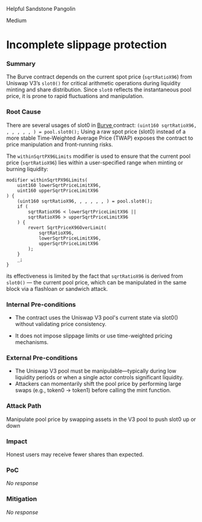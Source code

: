 Helpful Sandstone Pangolin

Medium

# Incomplete slippage protection

### Summary

The Burve contract depends on the current spot price (`sqrtRatioX96`) from Uniswap V3’s `slot0()` for critical arithmetic operations during liquidity minting and share distribution. Since `slot0` reflects the instantaneous pool price, it is prone to rapid fluctuations and manipulation.

### Root Cause

There are several usages of slot0 in [Burve ](https://github.com/sherlock-audit/2025-04-burve/blob/main/Burve/src/single/Burve.sol#L106-L123)contract: `(uint160 sqrtRatioX96, , , , , , ) = pool.slot0();` Using a raw spot price (slot0) instead of a more stable Time-Weighted Average Price (TWAP) exposes the contract to price manipulation and front-running risks.

The `withinSqrtPX96Limits` modifier is used to ensure that the current pool price (`sqrtRatioX96`) lies within a user-specified range when minting or burning liquidity:
```solidity
modifier withinSqrtPX96Limits(
    uint160 lowerSqrtPriceLimitX96,
    uint160 upperSqrtPriceLimitX96
) {
    (uint160 sqrtRatioX96, , , , , , ) = pool.slot0();
    if (
        sqrtRatioX96 < lowerSqrtPriceLimitX96 ||
        sqrtRatioX96 > upperSqrtPriceLimitX96
    ) {
        revert SqrtPriceX96OverLimit(
            sqrtRatioX96,
            lowerSqrtPriceLimitX96,
            upperSqrtPriceLimitX96
        );
    }
    _;
}
```
its effectiveness is limited by the fact that `sqrtRatioX96` is derived from `slot0()` — the current pool price, which can be manipulated in the same block via a flashloan or sandwich attack.

### Internal Pre-conditions

- The contract uses the Uniswap V3 pool's current state via slot0() without validating price consistency.

- It does not impose slippage limits or use time-weighted pricing mechanisms.

### External Pre-conditions

- The Uniswap V3 pool must be manipulable—typically during low liquidity periods or when a single actor controls significant liquidity.
- Attackers can momentarily shift the pool price by performing large swaps (e.g., token0 → token1) before calling the mint function.

### Attack Path

Manipulate pool price by swapping assets in the V3 pool to push slot0 up or down

### Impact

Honest users may receive fewer shares than expected.

### PoC

_No response_

### Mitigation

_No response_